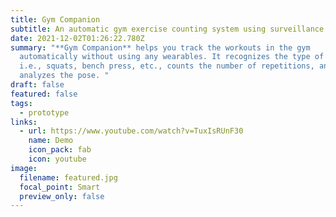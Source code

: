 ```yaml
---
title: Gym Companion
subtitle: An automatic gym exercise counting system using surveillance cameras
date: 2021-12-02T01:26:22.780Z
summary: "**Gym Companion** helps you track the workouts in the gym
  automatically without using any wearables. It recognizes the type of exercise
  i.e., squats, bench press, etc., counts the number of repetitions, and
  analyzes the pose. "
draft: false
featured: false
tags:
  - prototype
links:
  - url: https://www.youtube.com/watch?v=TuxIsRUnF30
    name: Demo
    icon_pack: fab
    icon: youtube
image:
  filename: featured.jpg
  focal_point: Smart
  preview_only: false
---
```


